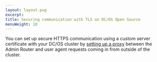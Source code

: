 ```yaml
---
layout: layout.pug
excerpt:
title: Securing communication with TLS on DC/OS Open Source
menuWeight: 10 
---
```


You can set up secure HTTPS communication using a custom server certificate with your DC/OS cluster by [setting up a proxy](/1.8/administration/tls-ssl/ent/haproxy-adminrouter/) between the Admin Router and user agent requests coming in from outside of the cluster. 
